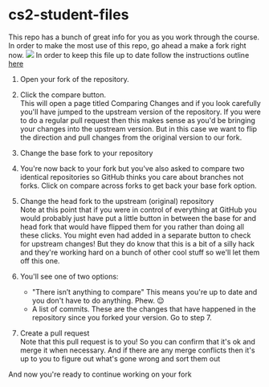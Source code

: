 # cs2-student-files
This repo has a bunch of great info for you as you work through the course. In order to make the most use of this repo, go ahead a make a fork right now. ![](https://upload.wikimedia.org/wikipedia/commons/3/38/GitHub_Fork_Button.png)
In order to keep this file up to date follow the instructions outline [here](https://github.com/KirstieJane/STEMMRoleModels/wiki/Syncing-your-fork-to-the-original-repository-via-the-browser)

1. Open your fork of the repository.

2. Click the compare button.<br>
This will open a page titled Comparing Changes and if you look carefully you'll have jumped to the upstream version of the repository. If you were to do a regular pull request then this makes sense as you'd be bringing your changes into the upstream version. But in this case we want to flip the direction and pull changes from the original version to our fork.

3. Change the base fork to your repository

4. You're now back to your fork but you've also asked to compare two identical repositories so GitHub thinks you care about branches not forks. Click on compare across forks to get back your base fork option.

5. Change the head fork to the upstream (original) repository<br>
Note at this point that if you were in control of everything at GitHub you would probably just have put a little button in between the base for and head fork that would have flipped them for you rather than doing all these clicks. You might even had added in a separate button to check for upstream changes! But they do know that this is a bit of a silly hack and they're working hard on a bunch of other cool stuff so we'll let them off this one.

6. You'll see one of two options:

    - "There isn’t anything to compare" This means you're up to date and you don't have to do anything. Phew. :relieved:
    - A list of commits. These are the changes that have happened in the repository since you forked your version. Go to step 7.
7. Create a pull request<br>
Note that this pull request is to you! So you can confirm that it's ok and merge it when necessary. And if there are any merge conflicts then it's up to you to figure out what's gone wrong and sort them out

And now you're ready to continue working on your fork